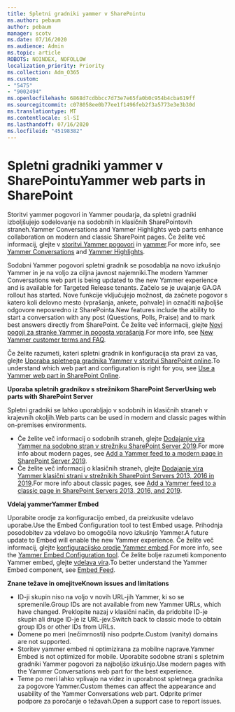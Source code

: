 ```yaml
---
title: Spletni gradniki yammer v SharePointu
ms.author: pebaum
author: pebaum
manager: scotv
ms.date: 07/16/2020
ms.audience: Admin
ms.topic: article
ROBOTS: NOINDEX, NOFOLLOW
localization_priority: Priority
ms.collection: Adm_O365
ms.custom:
- "5475"
- "9002494"
ms.openlocfilehash: 6868d7cdbbcc7d73e7e65fa0b0c954b4cba619ff
ms.sourcegitcommit: c078058ee0b77ee1f1496feb2f3a5773e3e3b30d
ms.translationtype: MT
ms.contentlocale: sl-SI
ms.lasthandoff: 07/16/2020
ms.locfileid: "45198382"
---
```

# <a name="yammer-web-parts-in-sharepoint"></a><span data-ttu-id="5944f-102">Spletni gradniki yammer v SharePointu</span><span class="sxs-lookup"><span data-stu-id="5944f-102">Yammer web parts in SharePoint</span></span>

<span data-ttu-id="5944f-103">Storitvi yammer pogovori in Yammer poudarja, da spletni gradniki izboljšujejo sodelovanje na sodobnih in klasičnih SharePointovih straneh.</span><span class="sxs-lookup"><span data-stu-id="5944f-103">Yammer Conversations and Yammer Highlights web parts enhance collaboration on modern and classic SharePoint pages.</span></span> <span data-ttu-id="5944f-104">Če želite več informacij, glejte v [storitvi Yammer pogovori](https://support.microsoft.com/office/use-a-yammer-web-part-in-sharepoint-online-a53cfa0c-3d09-42c8-a286-1038a81c59da#conversations) in [yammer](https://support.microsoft.com/office/use-a-yammer-web-part-in-sharepoint-online-a53cfa0c-3d09-42c8-a286-1038a81c59da#highlights).</span><span class="sxs-lookup"><span data-stu-id="5944f-104">For more info, see [Yammer Conversations](https://support.microsoft.com/office/use-a-yammer-web-part-in-sharepoint-online-a53cfa0c-3d09-42c8-a286-1038a81c59da#conversations)  and  [Yammer Highlights](https://support.microsoft.com/office/use-a-yammer-web-part-in-sharepoint-online-a53cfa0c-3d09-42c8-a286-1038a81c59da#highlights).</span></span>    

<span data-ttu-id="5944f-105">Sodobni Yammer pogovori spletni gradnik se posodablja na novo izkušnjo Yammer in je na voljo za ciljna javnost najemniki.</span><span class="sxs-lookup"><span data-stu-id="5944f-105">The modern Yammer Conversations web part is being updated to the new Yammer experience and is available for Targeted Release tenants.</span></span> <span data-ttu-id="5944f-106">Začelo se je uvajanje GA.</span><span class="sxs-lookup"><span data-stu-id="5944f-106">GA rollout has started.</span></span> <span data-ttu-id="5944f-107">Nove funkcije vključujejo možnost, da začnete pogovor s katero koli delovno mesto (vprašanja, ankete, pohvale) in označiti najboljše odgovore neposredno iz SharePointa.</span><span class="sxs-lookup"><span data-stu-id="5944f-107">New features include the ability to start a conversation with any post (Questions, Polls, Praise) and to mark best answers directly from SharePoint.</span></span> <span data-ttu-id="5944f-108">Če želite več informacij, glejte [Novi pogoji za stranke Yammer in pogosta vprašanja](https://docs.microsoft.com/yammer/get-started-with-yammer/newyammer-faq).</span><span class="sxs-lookup"><span data-stu-id="5944f-108">For more info, see [New Yammer customer terms and FAQ](https://docs.microsoft.com/yammer/get-started-with-yammer/newyammer-faq).</span></span>

 <span data-ttu-id="5944f-109">Če želite razumeti, kateri spletni gradnik in konfiguracija sta pravi za vas, glejte [Uporaba spletnega gradnika Yammer v storitvi SharePoint online](https://support.microsoft.com/office/use-a-yammer-web-part-in-sharepoint-online-a53cfa0c-3d09-42c8-a286-1038a81c59da).</span><span class="sxs-lookup"><span data-stu-id="5944f-109">To understand which web part and configuration is right for you, see [Use a Yammer web part in SharePoint Online](https://support.microsoft.com/office/use-a-yammer-web-part-in-sharepoint-online-a53cfa0c-3d09-42c8-a286-1038a81c59da).</span></span>  

<span data-ttu-id="5944f-110">**Uporaba spletnih gradnikov s strežnikom SharePoint Server**</span><span class="sxs-lookup"><span data-stu-id="5944f-110">**Using web parts with SharePoint Server**</span></span>  

<span data-ttu-id="5944f-111">Spletni gradniki se lahko uporabljajo v sodobnih in klasičnih straneh v krajevnih okoljih.</span><span class="sxs-lookup"><span data-stu-id="5944f-111">Web parts can be used in modern and classic pages within on-premises environments.</span></span>

- <span data-ttu-id="5944f-112">Če želite več informacij o sodobnih straneh, glejte [Dodajanje vira Yammer na sodobno stran v strežniku SharePoint Server 2019](https://docs.microsoft.com/yammer/integrate-yammer-with-other-apps/embed-a-feed-into-a-sharepoint-site#add-a-yammer-feed-to-a-modern-page-in-sharepoint-server-2019).</span><span class="sxs-lookup"><span data-stu-id="5944f-112">For more info about modern pages, see [Add a Yammer feed to a modern page in SharePoint Server 2019](https://docs.microsoft.com/yammer/integrate-yammer-with-other-apps/embed-a-feed-into-a-sharepoint-site#add-a-yammer-feed-to-a-modern-page-in-sharepoint-server-2019).</span></span> 
- <span data-ttu-id="5944f-113">Če želite več informacij o klasičnih straneh, glejte [Dodajanje vira Yammer klasični strani v strežnikih SharePoint Servers 2013, 2016 in 2019](https://docs.microsoft.com/yammer/integrate-yammer-with-other-apps/embed-a-feed-into-a-sharepoint-site#add-a-yammer-feed-to-a-classic-page-in-sharepoint-servers-2013-2016-and-2019).</span><span class="sxs-lookup"><span data-stu-id="5944f-113">For more info about classic pages, see [Add a Yammer feed to a classic page in SharePoint Servers 2013, 2016, and 2019](https://docs.microsoft.com/yammer/integrate-yammer-with-other-apps/embed-a-feed-into-a-sharepoint-site#add-a-yammer-feed-to-a-classic-page-in-sharepoint-servers-2013-2016-and-2019).</span></span>

<span data-ttu-id="5944f-114">**Vdelaj yammer**</span><span class="sxs-lookup"><span data-stu-id="5944f-114">**Yammer Embed**</span></span>  

<span data-ttu-id="5944f-115">Uporabite orodje za konfiguracijo embed, da preizkusite vdelavo uporabe.</span><span class="sxs-lookup"><span data-stu-id="5944f-115">Use the Embed Configuration tool to test Embed usage.</span></span> <span data-ttu-id="5944f-116">Prihodnja posodobitev za vdelavo bo omogočila novo izkušnjo Yammer.</span><span class="sxs-lookup"><span data-stu-id="5944f-116">A future update to Embed will enable the new Yammer experience.</span></span> <span data-ttu-id="5944f-117">Če želite več informacij, glejte [konfiguracijsko orodje Yammer embed](https://aka.ms/YammerEmbedConfigureTool).</span><span class="sxs-lookup"><span data-stu-id="5944f-117">For more info, see the [Yammer Embed Configuration tool](https://aka.ms/YammerEmbedConfigureTool).</span></span> <span data-ttu-id="5944f-118">Če želite bolje razumeti komponento Yammer embed, glejte [vdelava vira](https://aka.ms/YammerDevDocs).</span><span class="sxs-lookup"><span data-stu-id="5944f-118">To better understand the Yammer Embed component, see [Embed Feed](https://aka.ms/YammerDevDocs).</span></span>

<span data-ttu-id="5944f-119">**Znane težave in omejitve**</span><span class="sxs-lookup"><span data-stu-id="5944f-119">**Known issues and limitations**</span></span>

- <span data-ttu-id="5944f-120">ID-ji skupin niso na voljo v novih URL-jih Yammer, ki so se spremenile.</span><span class="sxs-lookup"><span data-stu-id="5944f-120">Group IDs are not available from new Yammer URLs, which have changed.</span></span> <span data-ttu-id="5944f-121">Preklopite nazaj v klasični način, da pridobite ID-je skupin ali druge ID-je iz URL-jev.</span><span class="sxs-lookup"><span data-stu-id="5944f-121">Switch back to classic mode to obtain group IDs or other IDs from URLs.</span></span>
- <span data-ttu-id="5944f-122">Domene po meri (nečimrnosti) niso podprte.</span><span class="sxs-lookup"><span data-stu-id="5944f-122">Custom (vanity) domains are not supported.</span></span>
- <span data-ttu-id="5944f-123">Storitev yammer embed ni optimizirana za mobilne naprave.</span><span class="sxs-lookup"><span data-stu-id="5944f-123">Yammer Embed is not optimized for mobile.</span></span> <span data-ttu-id="5944f-124">Uporabite sodobne strani s spletnim gradniki Yammer pogovori za najboljšo izkušnjo.</span><span class="sxs-lookup"><span data-stu-id="5944f-124">Use modern pages with the Yammer Conversations web part for the best experience.</span></span>
- <span data-ttu-id="5944f-125">Teme po meri lahko vplivajo na videz in uporabnost spletnega gradnika za pogovore Yammer.</span><span class="sxs-lookup"><span data-stu-id="5944f-125">Custom themes can affect the appearance and usability of the Yammer Conversations web part.</span></span> <span data-ttu-id="5944f-126">Odprite primer podpore za poročanje o težavah.</span><span class="sxs-lookup"><span data-stu-id="5944f-126">Open a support case to report issues.</span></span>